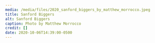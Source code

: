 ```yaml
---
media: /media/files/2020_sanford_biggers_by_matthew_morrocco.jpeg
title: Sanford Biggers
alt: Sanford Biggers
caption: Photo by Matthew Morrocco
credit: []
date: 2020-10-06T14:39:00-0500
---
```

